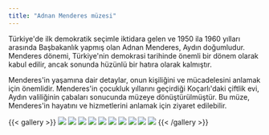 ```yaml
---
title: "Adnan Menderes müzesi"
---
```


Türkiye'de ilk demokratik seçimle iktidara gelen ve 1950 ila 1960 yılları arasında Başbakanlık yapmış olan Adnan Menderes, Aydın doğumludur. Menderes dönemi, Türkiye'nin demokrasi tarihinde önemli bir dönem olarak kabul edilir, ancak sonunda hüzünlü bir hatıra olarak kalmıştır.

Menderes'in yaşamına dair detaylar, onun kişiliğini ve mücadelesini anlamak için önemlidir. Menderes'in çocukluk yıllarını geçirdiği Koçarlı'daki çiftlik evi, Aydın valiliğinin çabaları sonucunda müzeye dönüştürülmüştür. Bu müze, Menderes'in hayatını ve hizmetlerini anlamak için ziyaret edilebilir.

{{< gallery >}}
<img src="featured.jpg" class="grid-w50 md:grid-w33 xl:grid-w25" />
<img src="img_01.jpg" class="grid-w50 md:grid-w33 xl:grid-w25" />
<img src="img_02.jpg" class="grid-w50 md:grid-w33 xl:grid-w25" />
<img src="img_03.jpg" class="grid-w50 md:grid-w33 xl:grid-w25" />
<img src="img_04.jpg" class="grid-w50 md:grid-w33 xl:grid-w25" />
<img src="img_05.jpg" class="grid-w50 md:grid-w33 xl:grid-w25" />
<img src="img_06.jpg" class="grid-w50 md:grid-w33 xl:grid-w25" />
<img src="img_07.jpg" class="grid-w50 md:grid-w33 xl:grid-w25" />
<img src="img_08.jpg" class="grid-w50 md:grid-w33 xl:grid-w25" />
<img src="img_09.jpg" class="grid-w50 md:grid-w33 xl:grid-w25" />
{{< /gallery >}}
